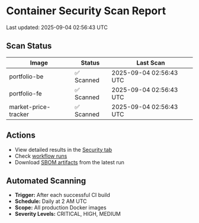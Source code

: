 # Container Security Scan Report

Last updated: 2025-09-04 02:56:43 UTC

## Scan Status

| Image | Status | Last Scan |
|-------|--------|-----------|
| portfolio-be | ✅ Scanned | 2025-09-04 02:56:43 UTC |
| portfolio-fe | ✅ Scanned | 2025-09-04 02:56:43 UTC |
| market-price-tracker | ✅ Scanned | 2025-09-04 02:56:43 UTC |

## Actions

- View detailed results in the [Security tab](https://github.com/ktenman/portfolio/security/code-scanning)
- Check [workflow runs](https://github.com/ktenman/portfolio/actions/workflows/trivy-scan.yml)
- Download [SBOM artifacts](https://github.com/ktenman/portfolio/actions/workflows/trivy-scan.yml) from the latest run

## Automated Scanning

- **Trigger:** After each successful CI build
- **Schedule:** Daily at 2 AM UTC
- **Scope:** All production Docker images
- **Severity Levels:** CRITICAL, HIGH, MEDIUM

